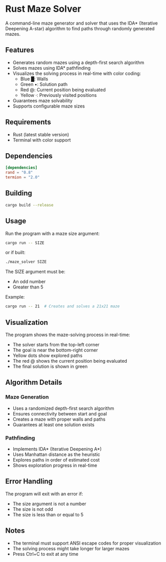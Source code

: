 # Rust Maze Solver

A command-line maze generator and solver that uses the IDA* (Iterative Deepening A-star) algorithm to find paths through randomly generated mazes.

## Features

- Generates random mazes using a depth-first search algorithm
- Solves mazes using IDA* pathfinding
- Visualizes the solving process in real-time with color coding:
  - Blue █: Walls
  - Green •: Solution path
  - Red @: Current position being evaluated
  - Yellow ·: Previously visited positions
- Guarantees maze solvability
- Supports configurable maze sizes

## Requirements

- Rust (latest stable version)
- Terminal with color support

## Dependencies

```toml
[dependencies]
rand = "0.8"
termion = "2.0"
```

## Building

```bash
cargo build --release
```

## Usage

Run the program with a maze size argument:
```bash
cargo run -- SIZE
```
or if built:
```bash
./maze_solver SIZE
```

The SIZE argument must be:
- An odd number
- Greater than 5

Example:
```bash
cargo run -- 21  # Creates and solves a 21x21 maze
```

## Visualization

The program shows the maze-solving process in real-time:
- The solver starts from the top-left corner
- The goal is near the bottom-right corner
- Yellow dots show explored paths
- The red @ shows the current position being evaluated
- The final solution is shown in green

## Algorithm Details

### Maze Generation
- Uses a randomized depth-first search algorithm
- Ensures connectivity between start and goal
- Creates a maze with proper walls and paths
- Guarantees at least one solution exists

### Pathfinding
- Implements IDA* (Iterative Deepening A*)
- Uses Manhattan distance as the heuristic
- Explores paths in order of estimated cost
- Shows exploration progress in real-time

## Error Handling

The program will exit with an error if:
- The size argument is not a number
- The size is not odd
- The size is less than or equal to 5

## Notes

- The terminal must support ANSI escape codes for proper visualization
- The solving process might take longer for larger mazes
- Press Ctrl+C to exit at any time
